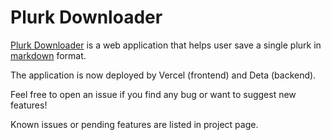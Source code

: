 # Plurk Downloader

[Plurk Downloader](https://plurk-downloader.vercel.app/) is a web application that helps user save a single plurk in [markdown](https://www.markdownguide.org/) format.

The application is now deployed by Vercel (frontend) and Deta (backend).

Feel free to open an issue if you find any bug or want to suggest new features!

Known issues or pending features are listed in project page.
